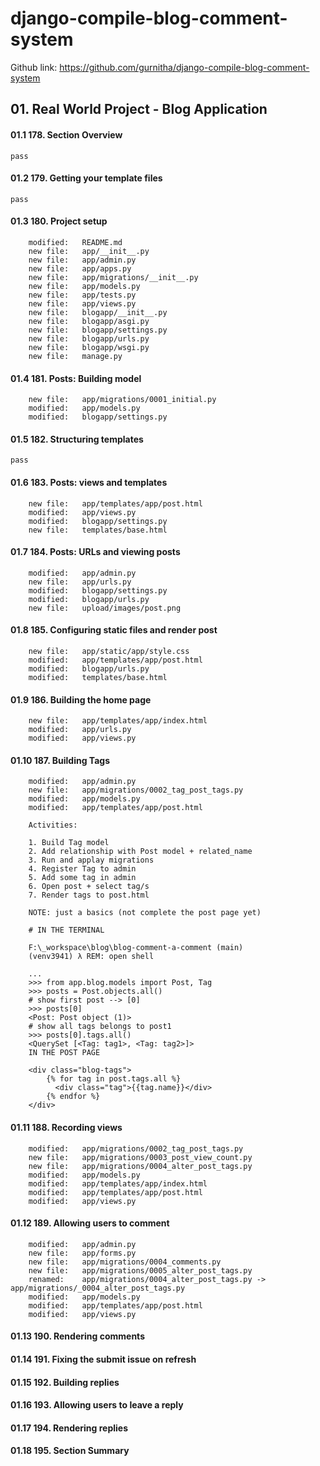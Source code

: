 # django-compile-blog-comment-system
Github link: https://github.com/gurnitha/django-compile-blog-comment-system

## 01. Real World Project - Blog Application

#### 01.1 178. Section Overview
	pass

#### 01.2 179. Getting your template files
	pass


#### 01.3 180. Project setup

        modified:   README.md
        new file:   app/__init__.py
        new file:   app/admin.py
        new file:   app/apps.py
        new file:   app/migrations/__init__.py
        new file:   app/models.py
        new file:   app/tests.py
        new file:   app/views.py
        new file:   blogapp/__init__.py
        new file:   blogapp/asgi.py
        new file:   blogapp/settings.py
        new file:   blogapp/urls.py
        new file:   blogapp/wsgi.py
        new file:   manage.py


#### 01.4 181. Posts: Building model

        new file:   app/migrations/0001_initial.py
        modified:   app/models.py
        modified:   blogapp/settings.py


#### 01.5 182. Structuring templates
	pass


#### 01.6 183. Posts: views and templates

        new file:   app/templates/app/post.html
        modified:   app/views.py
        modified:   blogapp/settings.py
        new file:   templates/base.html


#### 01.7 184. Posts: URLs and viewing posts

        modified:   app/admin.py
        new file:   app/urls.py
        modified:   blogapp/settings.py
        modified:   blogapp/urls.py
        new file:   upload/images/post.png


#### 01.8 185. Configuring static files and render post

        new file:   app/static/app/style.css
        modified:   app/templates/app/post.html
        modified:   blogapp/urls.py
        modified:   templates/base.html

        
#### 01.9 186. Building the home page

        new file:   app/templates/app/index.html
        modified:   app/urls.py
        modified:   app/views.py


#### 01.10 187. Building Tags

        modified:   app/admin.py
        new file:   app/migrations/0002_tag_post_tags.py
        modified:   app/models.py
        modified:   app/templates/app/post.html

        Activities:

        1. Build Tag model
        2. Add relationship with Post model + related_name
        3. Run and applay migrations
        4. Register Tag to admin
        5. Add some tag in admin
        6. Open post + select tag/s
        7. Render tags to post.html

        NOTE: just a basics (not complete the post page yet)

        # IN THE TERMINAL

        F:\_workspace\blog\blog-comment-a-comment (main)
        (venv3941) λ REM: open shell

        ...
        >>> from app.blog.models import Post, Tag
        >>> posts = Post.objects.all()
        # show first post --> [0]
        >>> posts[0]
        <Post: Post object (1)>
        # show all tags belongs to post1
        >>> posts[0].tags.all()
        <QuerySet [<Tag: tag1>, <Tag: tag2>]>
        IN THE POST PAGE

        <div class="blog-tags">
            {% for tag in post.tags.all %}
              <div class="tag">{{tag.name}}</div>
            {% endfor %}
        </div>


#### 01.11 188. Recording views

        modified:   app/migrations/0002_tag_post_tags.py
        new file:   app/migrations/0003_post_view_count.py
        new file:   app/migrations/0004_alter_post_tags.py
        modified:   app/models.py
        modified:   app/templates/app/index.html
        modified:   app/templates/app/post.html
        modified:   app/views.py


#### 01.12 189. Allowing users to comment

        modified:   app/admin.py
        new file:   app/forms.py
        new file:   app/migrations/0004_comments.py
        new file:   app/migrations/0005_alter_post_tags.py
        renamed:    app/migrations/0004_alter_post_tags.py -> app/migrations/_0004_alter_post_tags.py
        modified:   app/models.py
        modified:   app/templates/app/post.html
        modified:   app/views.py

        
#### 01.13 190. Rendering comments
#### 01.14 191. Fixing the submit issue on refresh
#### 01.15 192. Building replies
#### 01.16 193. Allowing users to leave a reply
#### 01.17 194. Rendering replies
#### 01.18 195. Section Summary
